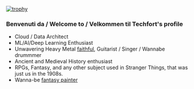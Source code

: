 [![trophy](https://github-profile-trophy.vercel.app/?username=ryo-ma)](https://github.com/ryo-ma/github-profile-trophy)


### Benvenuti da / Welcome to / Velkommen til Techfort's profile

* Cloud / Data Architect 
* ML/AI/Deep Learning Enthusiast
* Unwavering Heavy Metal [faithful](https://open.spotify.com/artist/31R0Xxb1rS7j4d0jmNIBdl), Guitarist / Singer / Wannabe drummmer 
* Ancient and Medieval History enthusiast
* RPGs, Fantasy, and any other subject used in Stranger Things, that was just us in the 1908s.
* Wanna-be [fantasy painter](https://www.artstation.com/deathmasterart)

<!--
**techfort/techfort** is a ✨ _special_ ✨ repository because its `README.md` (this file) appears on your GitHub profile.

Here are some ideas to get you started:

- 🔭 I’m currently working on a book on building a Data Platform for Analytics on AWS and a new edition of an OpenCV book
- 🌱 I’m currently learning Mediapipe
- 👯 I’m looking to collaborate on anything that would make an enjoyable and profitable sidegig
- 🤔 I’m looking for help with Frontend - I love JS but I'm no good at UI / UX
- 💬 Ask me about Heavy Metal. The answer is "Is the Law"
- 📫 How to reach me: minichinogionata at gmail dot com
- ⚡ Fun fact: 
-->
